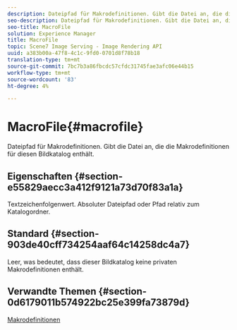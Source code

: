 ```yaml
---
description: Dateipfad für Makrodefinitionen. Gibt die Datei an, die die Makrodefinitionen für diesen Bildkatalog enthält.
seo-description: Dateipfad für Makrodefinitionen. Gibt die Datei an, die die Makrodefinitionen für diesen Bildkatalog enthält.
seo-title: MacroFile
solution: Experience Manager
title: MacroFile
topic: Scene7 Image Serving - Image Rendering API
uuid: a383b00a-47f8-4c1c-9fd0-0701d8f78b18
translation-type: tm+mt
source-git-commit: 7bc7b3a86fbcdc57cfdc31745fae3afc06e44b15
workflow-type: tm+mt
source-wordcount: '83'
ht-degree: 4%

---
```



# MacroFile{#macrofile}

Dateipfad für Makrodefinitionen. Gibt die Datei an, die die Makrodefinitionen für diesen Bildkatalog enthält.

## Eigenschaften {#section-e55829aecc3a412f9121a73d70f83a1a}

Textzeichenfolgenwert. Absoluter Dateipfad oder Pfad relativ zum Katalogordner.

## Standard {#section-903de40cff734254aaf64c14258dc4a7}

Leer, was bedeutet, dass dieser Bildkatalog keine privaten Makrodefinitionen enthält.

## Verwandte Themen {#section-0d6179011b574922bc25e399fa73879d}

[Makrodefinitionen](../../../../../is-api/image-catalog/image-serving-api-ref/c-image-catalog-reference/c-macro-definition-reference/c-macro-definition-reference.md#concept-5ec73f7636c1496fba1e94094e694e79)
